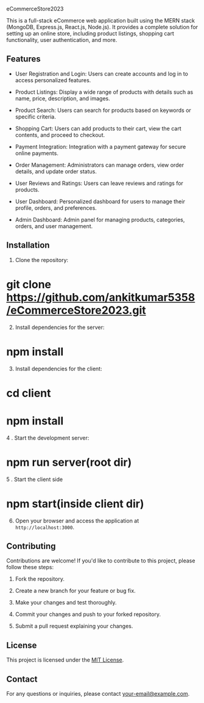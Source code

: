eCommerceStore2023

This is a full-stack eCommerce web application built using the MERN stack (MongoDB, Express.js, React.js, Node.js). It provides a complete solution for setting up an online store, including product listings, shopping cart functionality, user authentication, and more.

## Features

- User Registration and Login: Users can create accounts and log in to access personalized features.

- Product Listings: Display a wide range of products with details such as name, price, description, and images.

- Product Search: Users can search for products based on keywords or specific criteria.

- Shopping Cart: Users can add products to their cart, view the cart contents, and proceed to checkout.

- Payment Integration: Integration with a payment gateway for secure online payments.

- Order Management: Administrators can manage orders, view order details, and update order status.

- User Reviews and Ratings: Users can leave reviews and ratings for products.

- User Dashboard: Personalized dashboard for users to manage their profile, orders, and preferences.

- Admin Dashboard: Admin panel for managing products, categories, orders, and user management.

## Installation

1. Clone the repository:
# git clone https://github.com/ankitkumar5358/eCommerceStore2023.git

2. Install dependencies for the server:
# npm install


3. Install dependencies for the client:
# cd client
# npm install

4 . Start the development server:
# npm run server(root dir)

5 . Start the client side
# npm start(inside client dir)


6. Open your browser and access the application at `http://localhost:3000`.

## Contributing

Contributions are welcome! If you'd like to contribute to this project, please follow these steps:

1. Fork the repository.

2. Create a new branch for your feature or bug fix.

3. Make your changes and test thoroughly.

4. Commit your changes and push to your forked repository.

5. Submit a pull request explaining your changes.

## License

This project is licensed under the [MIT License](https://github.com/ankitkumar5358/eCommerceStore2023).

## Contact

For any questions or inquiries, please contact [your-email@example.com](mailto:createrankit@gmail.com).